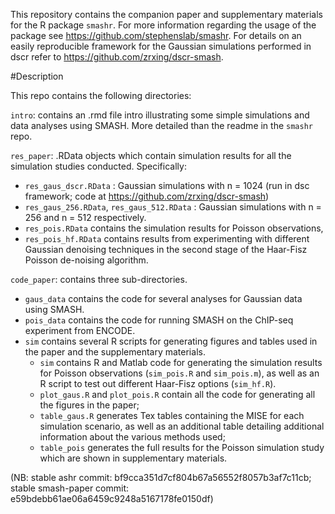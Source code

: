This repository contains the companion paper and supplementary materials for the R package ```smashr```. For more information regarding the usage of the package see https://github.com/stephenslab/smashr. For details on an easily reproducible framework for the Gaussian simulations performed in dscr refer to https://github.com/zrxing/dscr-smash.


#Description

This repo contains the following directories:

`intro`: contains an .rmd file intro illustrating some simple simulations and data analyses using SMASH. More detailed than the readme in the ```smashr``` repo.

`res_paper`: .RData objects which contain simulation results for all the simulation studies conducted. Specifically:     

* `res_gaus_dscr.RData` : Gaussian simulations with n = 1024 (run in dsc framework; code at https://github.com/zrxing/dscr-smash) 
* `res_gaus_256.RData`, `res_gaus_512.RData` : Gaussian simulations with n = 256 and n = 512 respectively. 
* `res_pois.RData` contains the simulation results for Poisson observations, 
* `res_pois_hf.RData` contains results from experimenting with different Gaussian denoising techniques in the second stage of the Haar-Fisz Poisson de-noising algorithm.

`code_paper`: contains three sub-directories. 
* `gaus_data` contains the code for several analyses for Gaussian data using SMASH. 
* `pois_data` contains the code for running SMASH on the ChIP-seq experiment from ENCODE. 
* `sim` contains several R scripts for generating figures and tables used in the paper and the supplementary materials. 
  + `sim` contains R and Matlab code for generating the simulation results for Poisson observations (`sim_pois.R` and `sim_pois.m`), as well as an R script to test out different Haar-Fisz options (`sim_hf.R`).    
  + `plot_gaus.R` and `plot_pois.R` contain all the code for generating all the figures in the paper; 
  + `table_gaus.R` generates Tex tables containing the MISE for each simulation scenario, as well as an additional table detailing additional information about the various methods used; 
  + `table_pois` generates the full results for the Poisson simulation study which are shown in supplementary materials.



(NB: stable ashr commit: bf9cca351d7cf804b67a56552f8057b3af7c11cb;
stable smash-paper commit: e59bdebb61ae06a6459c9248a5167178fe0150df)

